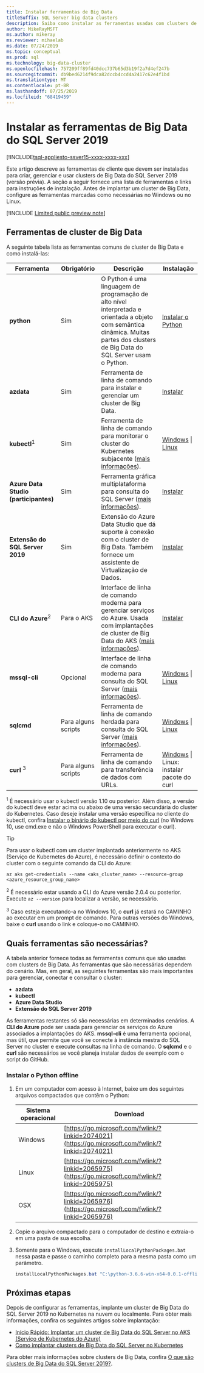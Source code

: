 ```yaml
---
title: Instalar ferramentas de Big Data
titleSuffix: SQL Server big data clusters
description: Saiba como instalar as ferramentas usadas com clusters de Big Data do SQL Server 2019 (versão prévia).
author: MikeRayMSFT
ms.author: mikeray
ms.reviewer: mihaelab
ms.date: 07/24/2019
ms.topic: conceptual
ms.prod: sql
ms.technology: big-data-cluster
ms.openlocfilehash: 757209ff89fd40dcc737b65d3b19f2a7d4ef247b
ms.sourcegitcommit: db9bed6214f9dca82dccb4ccd4a2417c62e4f1bd
ms.translationtype: MT
ms.contentlocale: pt-BR
ms.lasthandoff: 07/25/2019
ms.locfileid: "68419459"
---
```

# <a name="install-sql-server-2019-big-data-tools"></a>Instalar as ferramentas de Big Data do SQL Server 2019

[!INCLUDE[tsql-appliesto-ssver15-xxxx-xxxx-xxx](../includes/tsql-appliesto-ssver15-xxxx-xxxx-xxx.md)]

Este artigo descreve as ferramentas de cliente que devem ser instaladas para criar, gerenciar e usar clusters de Big Data do SQL Server 2019 (versão prévia). A seção a seguir fornece uma lista de ferramentas e links para instruções de instalação. Antes de implantar um cluster de Big Data, configure as ferramentas marcadas como necessárias no Windows ou no Linux.

[!INCLUDE [Limited public preview note](../includes/big-data-cluster-preview-note.md)]

## <a name="big-data-cluster-tools"></a>Ferramentas de cluster de Big Data

A seguinte tabela lista as ferramentas comuns de cluster de Big Data e como instalá-las:

| Ferramenta | Obrigatório | Descrição | Instalação |
|---|---|---|---|
| **python** | Sim | O Python é uma linguagem de programação de alto nível interpretada e orientada a objeto com semântica dinâmica. Muitas partes dos clusters de Big Data do SQL Server usam o Python. | [Instalar o Python](#python)|
| **azdata** | Sim | Ferramenta de linha de comando para instalar e gerenciar um cluster de Big Data. | [Instalar](deploy-install-azdata.md) |
| **kubectl**<sup>1</sup> | Sim | Ferramenta de linha de comando para monitorar o cluster do Kubernetes subjacente ([mais informações](https://kubernetes.io/docs/tasks/tools/install-kubectl/)). | [Windows](https://kubernetes.io/docs/tasks/tools/install-kubectl/#install-with-powershell-from-psgallery) \| [Linux](https://kubernetes.io/docs/tasks/tools/install-kubectl/#install-kubectl-binary-using-native-package-management) |
| **Azure Data Studio (participantes)** | Sim | Ferramenta gráfica multiplataforma para consulta do SQL Server ([mais informações](https://docs.microsoft.com/sql/azure-data-studio/what-is?view=sql-server-ver15)). | [Instalar](https://aka.ms/azdata-insiders) |
| **Extensão do SQL Server 2019** | Sim | Extensão do Azure Data Studio que dá suporte à conexão com o cluster de Big Data. Também fornece um assistente de Virtualização de Dados. | [Instalar](../azure-data-studio/sql-server-2019-extension.md) |
| **CLI do Azure**<sup>2</sup> | Para o AKS | Interface de linha de comando moderna para gerenciar serviços do Azure. Usada com implantações de cluster de Big Data do AKS ([mais informações](https://docs.microsoft.com/cli/azure/?view=azure-cli-latest)). | [Instalar](https://docs.microsoft.com/cli/azure/install-azure-cli?view=azure-cli-latest) |
| **mssql-cli** | Opcional | Interface de linha de comando moderna para consulta do SQL Server ([mais informações](https://github.com/dbcli/mssql-cli/blob/master/README.rst)). | [Windows](https://github.com/dbcli/mssql-cli/blob/master/doc/installation/windows.md) \| [Linux](https://github.com/dbcli/mssql-cli/blob/master/doc/installation/linux.md) |
| **sqlcmd** | Para alguns scripts | Ferramenta de linha de comando herdada para consulta do SQL Server ([mais informações](https://docs.microsoft.com/sql/tools/sqlcmd-utility?view=sql-server-ver15)). | [Windows](https://www.microsoft.com/download/details.aspx?id=36433) \| [Linux](../linux/sql-server-linux-setup-tools.md) |
| **curl** <sup>3</sup> | Para alguns scripts | Ferramenta de linha de comando para transferência de dados com URLs. | [Windows](https://curl.haxx.se/windows/) \| Linux: instalar pacote do curl |

<sup>1</sup> É necessário usar o kubectl versão 1.10 ou posterior. Além disso, a versão do kubectl deve estar acima ou abaixo de uma versão secundária do cluster do Kubernetes. Caso deseje instalar uma versão específica no cliente do kubectl, confira [Instalar o binário do kubectl por meio do curl](https://kubernetes.io/docs/tasks/tools/install-kubectl/#install-kubectl-binary-using-curl) (no Windows 10, use cmd.exe e não o Windows PowerShell para executar o curl). 

> [!TIP]
> Para usar o kubectl com um cluster implantado anteriormente no AKS (Serviço de Kubernetes do Azure), é necessário definir o contexto do cluster com o seguinte comando da CLI do Azure:
>
>    ```azurecli
>    az aks get-credentials --name <aks_cluster_name> --resource-group <azure_resource_group_name>
>    ```

<sup>2</sup> É necessário estar usando a CLI do Azure versão 2.0.4 ou posterior. Execute `az --version` para localizar a versão, se necessário.

<sup>3</sup> Caso esteja executando-a no Windows 10, o **curl** já estará no CAMINHO ao executar em um prompt de comando. Para outras versões do Windows, baixe o **curl** usando o link e coloque-o no CAMINHO.

## <a name="which-tools-are-required"></a>Quais ferramentas são necessárias?

A tabela anterior fornece todas as ferramentas comuns que são usadas com clusters de Big Data. As ferramentas que são necessárias dependem do cenário. Mas, em geral, as seguintes ferramentas são mais importantes para gerenciar, conectar e consultar o cluster:

- **azdata**
- **kubectl**
- **Azure Data Studio**
- **Extensão do SQL Server 2019**

As ferramentas restantes só são necessárias em determinados cenários. A **CLI do Azure** pode ser usada para gerenciar os serviços do Azure associados a implantações do AKS. **mssql-cli** é uma ferramenta opcional, mas útil, que permite que você se conecte à instância mestra do SQL Server no cluster e execute consultas na linha de comando. O **sqlcmd** e o **curl** são necessários se você planeja instalar dados de exemplo com o script do GitHub.

### <a id="python"></a> Instalar o Python offline

1. Em um computador com acesso à Internet, baixe um dos seguintes arquivos compactados que contêm o Python:

   | Sistema operacional | Download |
   |---|---|
   | Windows | [https://go.microsoft.com/fwlink/?linkid=2074021](https://go.microsoft.com/fwlink/?linkid=2074021) |
   | Linux   | [https://go.microsoft.com/fwlink/?linkid=2065975](https://go.microsoft.com/fwlink/?linkid=2065975) |
   | OSX     | [https://go.microsoft.com/fwlink/?linkid=2065976](https://go.microsoft.com/fwlink/?linkid=2065976) |

1. Copie o arquivo compactado para o computador de destino e extraia-o em uma pasta de sua escolha.

1. Somente para o Windows, execute `installLocalPythonPackages.bat` nessa pasta e passe o caminho completo para a mesma pasta como um parâmetro.

   ```PowerShell
   installLocalPythonPackages.bat "C:\python-3.6.6-win-x64-0.0.1-offline\0.0.1"
   ```

## <a name="next-steps"></a>Próximas etapas

Depois de configurar as ferramentas, implante um cluster de Big Data do SQL Server 2019 no Kubernetes na nuvem ou localmente. Para obter mais informações, confira os seguintes artigos sobre implantação:

- [Início Rápido: Implantar um cluster de Big Data do SQL Server no AKS (Serviço de Kubernetes do Azure)](quickstart-big-data-cluster-deploy.md)
- [Como implantar clusters de Big Data do SQL Server no Kubernetes](deployment-guidance.md)

Para obter mais informações sobre clusters de Big Data, confira [O que são clusters de Big Data do SQL Server 2019?](big-data-cluster-overview.md).
